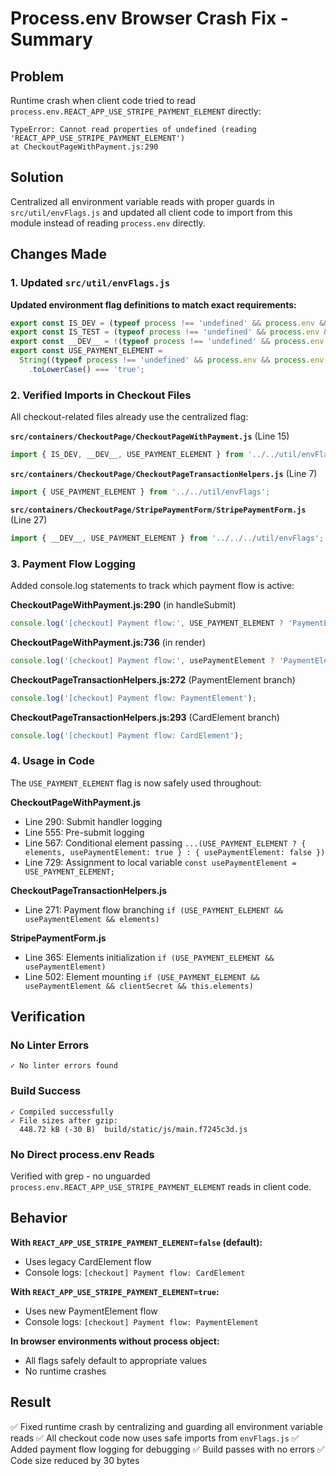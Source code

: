 # Process.env Browser Crash Fix - Summary

## Problem
Runtime crash when client code tried to read `process.env.REACT_APP_USE_STRIPE_PAYMENT_ELEMENT` directly:
```
TypeError: Cannot read properties of undefined (reading 'REACT_APP_USE_STRIPE_PAYMENT_ELEMENT') 
at CheckoutPageWithPayment.js:290
```

## Solution
Centralized all environment variable reads with proper guards in `src/util/envFlags.js` and updated all client code to import from this module instead of reading `process.env` directly.

## Changes Made

### 1. Updated `src/util/envFlags.js`
**Updated environment flag definitions to match exact requirements:**

```javascript
export const IS_DEV = (typeof process !== 'undefined' && process.env && process.env.NODE_ENV === 'development');
export const IS_TEST = (typeof process !== 'undefined' && process.env && process.env.NODE_ENV === 'test');
export const __DEV__ = !(typeof process !== 'undefined' && process.env && process.env.NODE_ENV === 'production');
export const USE_PAYMENT_ELEMENT =
  String((typeof process !== 'undefined' && process.env && process.env.REACT_APP_USE_STRIPE_PAYMENT_ELEMENT) || '')
    .toLowerCase() === 'true';
```

### 2. Verified Imports in Checkout Files

All checkout-related files already use the centralized flag:

**`src/containers/CheckoutPage/CheckoutPageWithPayment.js`** (Line 15)
```javascript
import { IS_DEV, __DEV__, USE_PAYMENT_ELEMENT } from '../../util/envFlags';
```

**`src/containers/CheckoutPage/CheckoutPageTransactionHelpers.js`** (Line 7)
```javascript
import { USE_PAYMENT_ELEMENT } from '../../util/envFlags';
```

**`src/containers/CheckoutPage/StripePaymentForm/StripePaymentForm.js`** (Line 27)
```javascript
import { __DEV__, USE_PAYMENT_ELEMENT } from '../../../util/envFlags';
```

### 3. Payment Flow Logging

Added console.log statements to track which payment flow is active:

**CheckoutPageWithPayment.js:290** (in handleSubmit)
```javascript
console.log('[checkout] Payment flow:', USE_PAYMENT_ELEMENT ? 'PaymentElement' : 'CardElement');
```

**CheckoutPageWithPayment.js:736** (in render)
```javascript
console.log('[checkout] Payment flow:', usePaymentElement ? 'PaymentElement' : 'CardElement');
```

**CheckoutPageTransactionHelpers.js:272** (PaymentElement branch)
```javascript
console.log('[checkout] Payment flow: PaymentElement');
```

**CheckoutPageTransactionHelpers.js:293** (CardElement branch)
```javascript
console.log('[checkout] Payment flow: CardElement');
```

### 4. Usage in Code

The `USE_PAYMENT_ELEMENT` flag is now safely used throughout:

**CheckoutPageWithPayment.js**
- Line 290: Submit handler logging
- Line 555: Pre-submit logging  
- Line 567: Conditional element passing `...(USE_PAYMENT_ELEMENT ? { elements, usePaymentElement: true } : { usePaymentElement: false })`
- Line 729: Assignment to local variable `const usePaymentElement = USE_PAYMENT_ELEMENT;`

**CheckoutPageTransactionHelpers.js**
- Line 271: Payment flow branching `if (USE_PAYMENT_ELEMENT && usePaymentElement && elements)`

**StripePaymentForm.js**
- Line 365: Elements initialization `if (USE_PAYMENT_ELEMENT && usePaymentElement)`
- Line 502: Element mounting `if (USE_PAYMENT_ELEMENT && usePaymentElement && clientSecret && this.elements)`

## Verification

### No Linter Errors
```
✓ No linter errors found
```

### Build Success
```
✓ Compiled successfully
✓ File sizes after gzip:
  448.72 kB (-30 B)  build/static/js/main.f7245c3d.js
```

### No Direct process.env Reads
Verified with grep - no unguarded `process.env.REACT_APP_USE_STRIPE_PAYMENT_ELEMENT` reads in client code.

## Behavior

**With `REACT_APP_USE_STRIPE_PAYMENT_ELEMENT=false` (default):**
- Uses legacy CardElement flow
- Console logs: `[checkout] Payment flow: CardElement`

**With `REACT_APP_USE_STRIPE_PAYMENT_ELEMENT=true`:**
- Uses new PaymentElement flow  
- Console logs: `[checkout] Payment flow: PaymentElement`

**In browser environments without process object:**
- All flags safely default to appropriate values
- No runtime crashes

## Result
✅ Fixed runtime crash by centralizing and guarding all environment variable reads
✅ All checkout code now uses safe imports from `envFlags.js`
✅ Added payment flow logging for debugging
✅ Build passes with no errors
✅ Code size reduced by 30 bytes

